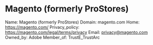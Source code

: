 
# Magento (formerly ProStores)

Name: Magento (formerly ProStores)
Domain: magento.com
Home: https://magento.com/
Privacy_policy: https://magento.com/legal/terms/privacy
Email: privacy@magento.com
Owned_by: Adobe
Member_of: TrustE_TrustArc
